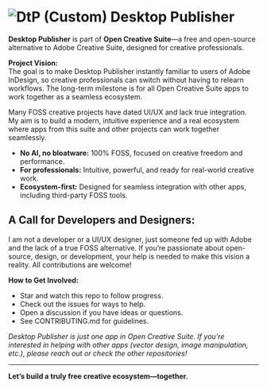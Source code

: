 # ![DtP (Custom)](https://github.com/user-attachments/assets/02e645c8-bbed-49da-942e-ddee0e36898d) Desktop Publisher

**Desktop Publisher** is part of **Open Creative Suite**—a free and open-source alternative to Adobe Creative Suite, designed for creative professionals.

**Project Vision:**  
The goal is to make Desktop Publisher instantly familiar to users of Adobe InDesign, so creative professionals can switch without having to relearn workflows. The long-term milestone is for all Open Creative Suite apps to work together as a seamless ecosystem.

Many FOSS creative projects have dated UI/UX and lack true integration. My aim is to build a modern, intuitive experience and a real ecosystem where apps from this suite and other projects can work together seamlessly.

- **No AI, no bloatware:** 100% FOSS, focused on creative freedom and performance.
- **For professionals:** Intuitive, powerful, and ready for real-world creative work.
- **Ecosystem-first:** Designed for seamless integration with other apps, including third-party FOSS tools.


## **A Call for Developers and Designers:**  
I am not a developer or a UI/UX designer, just someone fed up with Adobe and the lack of a true FOSS alternative. If you’re passionate about open-source, design, or development, your help is needed to make this vision a reality. All contributions are welcome!

**How to Get Involved:**
- Star and watch this repo to follow progress.
- Check out the issues for ways to help.
- Open a discussion if you have ideas or questions.
- See CONTRIBUTING.md for guidelines.

*Desktop Publisher is just one app in Open Creative Suite. If you’re interested in helping with other apps (vector design, image manipulation, etc.), please reach out or check the other repositories!*

---

**Let’s build a truly free creative ecosystem—together.**
